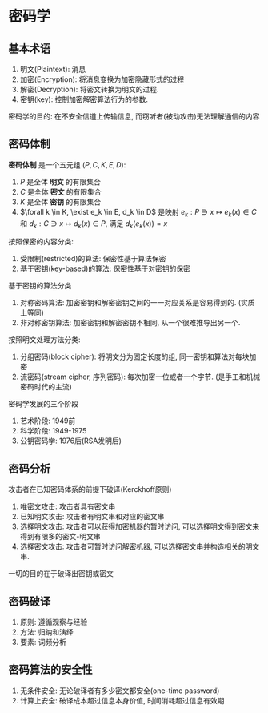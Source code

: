 # 密码学

## 基本术语

1.  明文(Plaintext): 消息
2.  加密(Encryption): 将消息变换为加密隐藏形式的过程
3.  解密(Decryption): 将密文转换为明文的过程.
4.  密钥(key): 控制加密解密算法行为的参数.

密码学的目的: 在不安全信道上传输信息, 而窃听者(被动攻击)无法理解通信的内容

## 密码体制

**密码体制** 是一个五元组 $(P, C, K, E, D)$:
1.  $P$ 是全体 **明文** 的有限集合
2.  $C$ 是全体 **密文** 的有限集合
3.  $K$ 是全体 **密钥** 的有限集合
4.  $\forall k \in K, \exist e_k \in E, d_k \in D$ 是映射 $e_k: P \ni x \mapsto e_k(x) \in C$ 和 $d_k : C\ni x \mapsto d_k(x) \in P$, 满足 $d_k(e_k(x)) = x$ 

按照保密的内容分类:
1.  受限制(restricted)的算法: 保密性基于算法保密
2.  基于密钥(key-based)的算法: 保密性基于对密钥的保密

基于密钥的算法分类
1.  对称密码算法: 加密密钥和解密密钥之间的一一对应关系是容易得到的. (实质上等同)
2.  非对称密钥算法: 加密密钥和解密密钥不相同, 从一个很难推导出另一个.

按照明文处理方法分类:
1.  分组密码(block cipher): 将明文分为固定长度的组, 同一密钥和算法对每块加密
2.  流密码(stream cipher, 序列密码): 每次加密一位或者一个字节. (是手工和机械密码时代的主流)

密码学发展的三个阶段

1.  艺术阶段: 1949前
2.  科学阶段: 1949-1975
3.  公钥密码学: 1976后(RSA发明后)

## 密码分析

攻击者在已知密码体系的前提下破译(Kerckhoff原则)
1.  唯密文攻击: 攻击者具有密文串
2.  已知明文攻击: 攻击者有明文串和对应的密文串
3.  选择明文攻击: 攻击者可以获得加密机器的暂时访问, 可以选择明文得到密文来得到有限多的密文-明文串
4.  选择密文攻击: 攻击者可暂时访问解密机器, 可以选择密文串并构造相关的明文串.

一切的目的在于破译出密钥或密文

## 密码破译

1.  原则: 遵循观察与经验
2.  方法: 归纳和演绎
3.  要素: 词频分析

## 密码算法的安全性

1.  无条件安全: 无论破译者有多少密文都安全(one-time password)
2.  计算上安全: 破译成本超过信息本身价值, 时间消耗超过信息有效期

